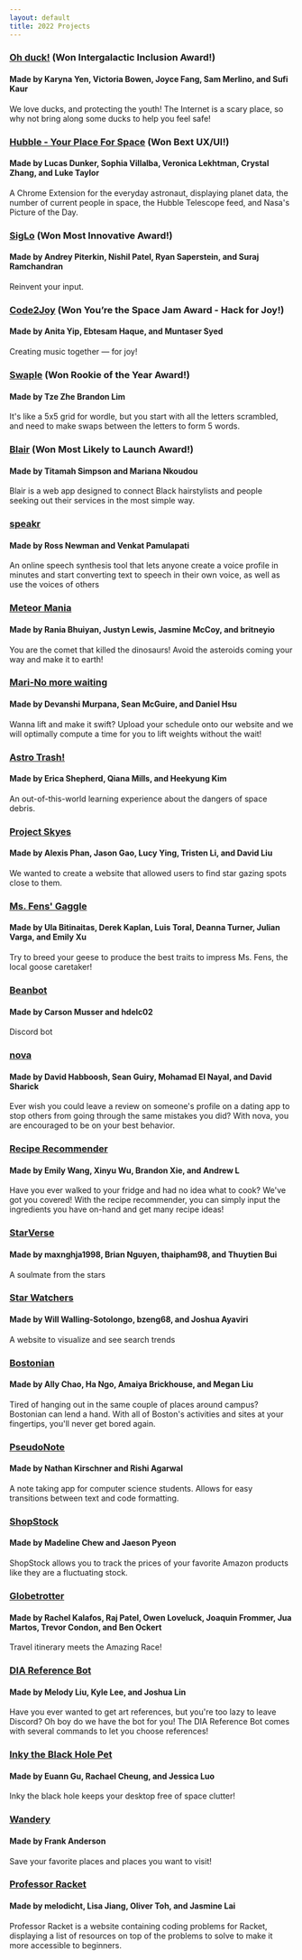 ```yaml
---
layout: default
title: 2022 Projects
---
```

### [Oh duck!](https://devpost.com/software/oh-duck) (Won Intergalactic Inclusion Award!)

#### Made by Karyna Yen, Victoria Bowen, Joyce Fang, Sam Merlino, and Sufi Kaur

We love ducks, and protecting the youth! The Internet is a scary place, so why not bring along some ducks to help you feel safe! 

### [Hubble - Your Place For Space](https://devpost.com/software/hubble-your-place-for-space) (Won Bext UX/UI!)

#### Made by Lucas Dunker, Sophia Villalba, Veronica Lekhtman, Crystal Zhang, and Luke Taylor

A Chrome Extension for the everyday astronaut, displaying planet data, the number of current people in space, the Hubble Telescope feed, and Nasa's Picture of the Day. 

### [SigLo](https://devpost.com/software/siglo) (Won Most Innovative Award!)

#### Made by Andrey Piterkin, Nishil Patel, Ryan Saperstein, and Suraj Ramchandran

Reinvent your input.

### [Code2Joy](https://devpost.com/software/code2joy) (Won You’re the Space Jam Award - Hack for Joy!)

#### Made by Anita Yip, Ebtesam Haque, and Muntaser Syed 

Creating music together — for joy!

### [Swaple](https://devpost.com/software/swaple) (Won Rookie of the Year Award!)

#### Made by Tze Zhe Brandon Lim

It's like a 5x5 grid for wordle, but you start with all the letters scrambled, and need to make swaps between the letters to form 5 words. 

### [Blair](https://devpost.com/software/blair) (Won Most Likely to Launch Award!)

#### Made by Titamah Simpson and Mariana Nkoudou

Blair is a web app designed to connect Black hairstylists and people seeking out their services in the most simple way. 

### [speakr](https://devpost.com/software/speakr-u0dpv7)

#### Made by Ross Newman and Venkat Pamulapati

An online speech synthesis tool that lets anyone create a voice profile in minutes and start converting text to speech in their own voice, as well as use the voices of others 

### [Meteor Mania](https://devpost.com/software/meteor-mania)

#### Made by Rania Bhuiyan, Justyn Lewis, Jasmine McCoy, and britneyio

You are the comet that killed the dinosaurs! Avoid the asteroids coming your way and make it to earth!

### [Mari-No more waiting](https://devpost.com/software/mari-no-more-waiting)

#### Made by Devanshi Murpana, Sean McGuire, and Daniel Hsu

Wanna lift and make it swift? Upload your schedule onto our website and we will optimally compute a time for you to lift weights without the wait!


### [Astro Trash!](https://devpost.com/software/astrotrash)

#### Made by Erica Shepherd, Qiana Mills, and Heekyung Kim

An out-of-this-world learning experience about the dangers of space debris.

### [Project Skyes](https://devpost.com/software/project-skyes)

#### Made by Alexis Phan, Jason Gao, Lucy Ying, Tristen Li, and David Liu

We wanted to create a website that allowed users to find star gazing spots close to them.

### [Ms. Fens' Gaggle](https://devpost.com/software/ms-fens-gaggle)

#### Made by Ula Bitinaitas, Derek Kaplan, Luis Toral, Deanna Turner, Julian Varga, and Emily Xu

Try to breed your geese to produce the best traits to impress Ms. Fens, the local goose caretaker! 

### [Beanbot](https://devpost.com/software/beanbot-3g69kd)

#### Made by Carson Musser and hdelc02

Discord bot

### [nova](https://devpost.com/software/nova-ipd6z2)

#### Made by David Habboosh, Sean Guiry, Mohamad El Nayal, and David Sharick

Ever wish you could leave a review on someone's profile on a dating app to stop others from going through the same mistakes you did? With nova, you are encouraged to be on your best behavior.

### [Recipe Recommender](https://devpost.com/software/recipe-recommender-8c1b25)

#### Made by Emily Wang, Xinyu Wu, Brandon Xie, and Andrew L

Have you ever walked to your fridge and had no idea what to cook? We've got you covered! With the recipe recommender, you can simply input the ingredients you have on-hand and get many recipe ideas! 

### [StarVerse](https://devpost.com/software/starverse)

#### Made by maxnghja1998, Brian Nguyen, thaipham98, and Thuytien Bui

A soulmate from the stars

### [Star Watchers](https://devpost.com/software/star-watchers)

#### Made by Will Walling-Sotolongo, bzeng68, and Joshua Ayaviri

A website to visualize and see search trends

### [Bostonian](https://devpost.com/software/bostonian)

#### Made by Ally Chao, Ha Ngo, Amaiya Brickhouse, and Megan Liu

Tired of hanging out in the same couple of places around campus? Bostonian can lend a hand. With all of Boston's activities and sites at your fingertips, you'll never get bored again.

### [PseudoNote](https://devpost.com/software/pseudonote-q56bih)

#### Made by Nathan Kirschner and Rishi Agarwal

A note taking app for computer science students. Allows for easy transitions between text and code formatting.

### [ShopStock](https://devpost.com/software/shopstock-gp70rc)

#### Made by Madeline Chew and Jaeson Pyeon

ShopStock allows you to track the prices of your favorite Amazon products like they are a fluctuating stock.

### [Globetrotter](https://devpost.com/software/globetrotter-w8gfex)

#### Made by Rachel Kalafos, Raj Patel, Owen Loveluck, Joaquin Frommer, Jua Martos, Trevor Condon, and Ben Ockert

Travel itinerary meets the Amazing Race!

### [DIA Reference Bot](https://devpost.com/software/dia-reference-bot) 

#### Made by Melody Liu, Kyle Lee, and Joshua Lin

Have you ever wanted to get art references, but you're too lazy to leave Discord? Oh boy do we have the bot for you! The DIA Reference Bot comes with several commands to let you choose references!

### [Inky the Black Hole Pet](https://devpost.com/software/inky-the-black-hole-pet)

#### Made by Euann Gu, Rachael Cheung, and Jessica Luo

Inky the black hole keeps your desktop free of space clutter!

### [Wandery](https://devpost.com/software/wandery)

#### Made by Frank Anderson

Save your favorite places and places you want to visit! 

### [Professor Racket](https://devpost.com/software/professor-racket)

#### Made by melodicht, Lisa Jiang, Oliver Toh, and Jasmine Lai

Professor Racket is a website containing coding problems for Racket, displaying a list of resources on top of the problems to solve to make it more accessible to beginners. 
